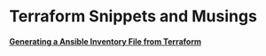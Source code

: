 # Terraform Snippets and Musings

#### [Generating a Ansible Inventory File from Terraform](./ansible-inventory-generation.md)
